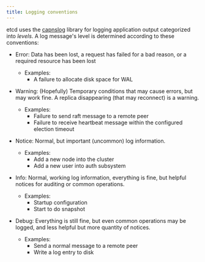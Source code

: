 ```yaml
---
title: Logging conventions
---
```


etcd uses the [capnslog][capnslog] library for logging application output categorized into *levels*. A log message's level is determined according to these conventions:

* Error: Data has been lost, a request has failed for a bad reason, or a required resource has been lost
  * Examples:
    * A failure to allocate disk space for WAL

* Warning: (Hopefully) Temporary conditions that may cause errors, but may work fine. A replica disappearing (that may reconnect) is a warning.
  * Examples:
    * Failure to send raft message to a remote peer
    * Failure to receive heartbeat message within the configured election timeout

* Notice: Normal, but important (uncommon) log information.
  * Examples:
    * Add a new node into the cluster
    * Add a new user into auth subsystem

* Info: Normal, working log information, everything is fine, but helpful notices for auditing or common operations.
  * Examples:
    * Startup configuration
    * Start to do snapshot

* Debug: Everything is still fine, but even common operations may be logged, and less helpful but more quantity of notices.
  * Examples:
    * Send a normal message to a remote peer
    * Write a log entry to disk

[capnslog]: https://github.com/coreos/pkg/tree/master/capnslog
